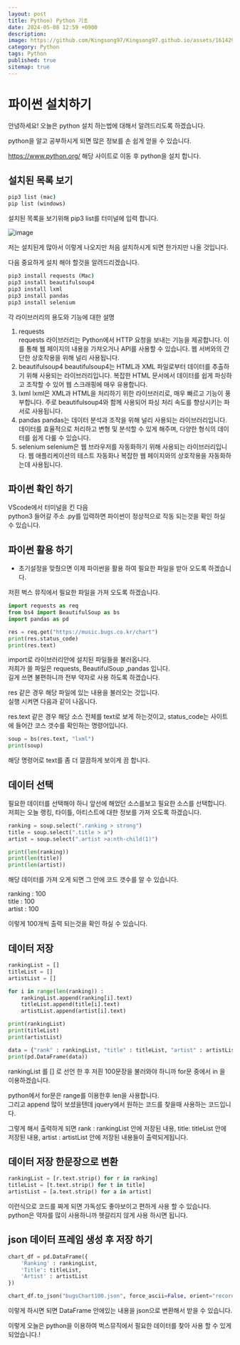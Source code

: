 ```yaml
---
layout: post
title: Python) Python 기초
date: 2024-05-08 12:59 +0900
description: 
image: https://github.com/Kingsong97/Kingsong97.github.io/assets/161429740/db65de14-dc59-4576-8cec-82acc61d8013
category: Python
tags: Python
published: true
sitemap: true
---
```


# 파이썬 설치하기 

안녕하세요! 오늘은 python 설치 하는법에 대해서 알려드리도록 하겠습니다.<br>

python을 알고 공부하시게 되면 많은 정보를 손 쉽게 얻을 수 있습니다. <br>

https://www.python.org/ 해당 사이트로 이동 후 python을 설치 합니다.<br>

## 설치된 목록 보기

````cmd
pip3 list (mac)
pip list (windows)
````

설치된 목록을 보기위해 pip3 list를 터미널에 입력 합니다. <br>

![image](https://github.com/nicejmp1/nicejmp1.github.io/assets/163364733/3a046070-0567-4096-87cd-f101426545c9)

저는 설치된게 많아서 이렇게 나오지만 처음 설치하시게 되면 한가지만 나올 것입니다.<br>

다음 중요하게 설치 해야 할것을 알려드리겠습니다. <br>

````cmd
pip3 install requests (Mac)
pip3 install beautifulsoup4
pip3 install lxml
pip3 install pandas
pip3 install selenium

````

각 라이브러리의 용도와 기능에 대한 설명
1. requests      
    requests 라이브러리는 Python에서 HTTP 요청을 보내는 기능을 제공합니다. 이를 통해 웹 페이지의 내용을 가져오거나 API를 사용할 수 있습니다. 웹 서버와의 간단한 상호작용을 위해 널리 사용됩니다.
2. beautifulsoup4
    beautifulsoup4는 HTML과 XML 파일로부터 데이터를 추출하기 위해 사용되는 라이브러리입니다. 복잡한 HTML 문서에서 데이터를 쉽게 파싱하고 조작할 수 있어 웹 스크래핑에 매우 유용합니다.
3. lxml
    lxml은 XML과 HTML을 처리하기 위한 라이브러리로, 매우 빠르고 기능이 풍부합니다. 주로 beautifulsoup4와 함께 사용되어 파싱 처리 속도를 향상시키는 파서로 사용됩니다.
4. pandas
    pandas는 데이터 분석과 조작을 위해 널리 사용되는 라이브러리입니다. 데이터를 효율적으로 처리하고 변형 및 분석할 수 있게 해주며, 다양한 형식의 데이터를 쉽게 다룰 수 있습니다.
5. selenium
    selenium은 웹 브라우저를 자동화하기 위해 사용되는 라이브러리입니다. 웹 애플리케이션의 테스트 자동화나 복잡한 웹 페이지와의 상호작용을 자동화하는데 사용됩니다.

## 파이썬 확인 하기

VScode에서 터미널을 킨 다음 <br>
python3 들어갈 주소 .py를 입력하면 파이썬이 정상적으로 작동 되는것을 확인 하실 수 있습니다. <br>

## 파이썬 활용 하기
- 초기설정을 맞췄으면 이제 파이썬을 활용 하여 필요한 파일을 받아 오도록 하겠습니다. <br>

저흰 벅스 뮤직에서 필요한 파일을 가져 오도록 하겠습니다. <br>

````python
import requests as req
from bs4 import BeautifulSoup as bs
import pandas as pd

res = req.get("https://music.bugs.co.kr/chart")
print(res.status_code)
print(res.text)

````

import로 라이브러리안에 설치된 파일들을 불러옵니다.<br>
저희가 쓸 파일은 requests, BeautifulSoup ,pandas 입니다.<br>
길게 쓰면 불편하니까 전부 약자로 사용 하도록 하겠습니다. <br>

res 같은 경우 해당 파일에 있는 내용을 불러오는 것입니다.<br> 
실행 시켜면 다음과 같이 나옵니다.<br>

res.text 같은 경우 해당 소스 전체를 text로 보게 하는것이고, status_code는 사이트에 들어간 코스 갯수를 확인하는 명령어입니다.<br>


````python
soup = bs(res.text, "lxml")
print(soup)
````
해당 명령어로 text를 좀 더 깔끔하게 보이게 끔 합니다. <br>

## 데이터 선택

필요한 데이터를 선택해야 하니 앞선에 해었던 소스를보고 필요한 소스를 선택합니다. <br>
저희는 오늘 랭킹, 타이틀, 아티스트에 대한 정보를 가져 오도록 하겠습니다. <br>


````python
ranking = soup.select(".ranking > strong")
title = soup.select(".title > a")
artist = soup.select(".artist >a:nth-child(1)")

print(len(ranking))
print(len(title))
print(len(artist))

````

해당 데이터를 가져 오게 되면 그 안에 코드 갯수를 알 수 있습니다. <br>

ranking : 100 <br>
title : 100 <br>
artist : 100 <br>

이렇게 100개씩 출력 되는것을 확인 하실 수 있습니다. <br>

## 데이터 저장

````python
rankingList = []
titleList = []
artistList = []

for i in range(len(ranking)) : 
    rankingList.append(ranking[i].text)
    titleList.append(title[i].text)
    artistList.append(artist[i].text)

print(rankingList)
print(titleList)
print(artistList)

data = {"rank" : rankingList, "title" : titleList, "artist" : artistList}
print(pd.DataFrame(data))
````

rankingList 를 [] 로 선언 한 후 저흰 100문장을 불러와야 하니까 for문 중에서 in 을 이용하겠습니다. <br>

python에서 for문은 range를 이용한후 len을 사용합니다. <br>
그리고 append 많이 보셨을텐데 jquery에서 원하는 코드를 찾을때 사용하는 코드입니다. <br>

그렇게 해서  출력하게 되면 rank : rankingList 안에 저장된 내용, title: titleList 안에 저장된 내용, artist : artistList 안에 저장된 내용들이 출력되게됩니다. <br>

## 데이터 저장 한문장으로 변환

````python
rankingList = [r.text.strip() for r in ranking]
titleList = [t.text.strip() for t in title]
artistList = [a.text.strip() for a in artist]

````

이런식으로 코드를 짜게 되면 가독성도 좋아보이고 편하게 사용 할 수 있습니다.<br>
python은 약자를 많이 사용하니까 헷갈리지 않게 사용 하시면 됩니다. <br>

## json 데이터 프레임 생성 후 저장 하기

````python
chart_df = pd.DataFrame({
    'Ranking' : rankingList,
    'Title': titleList,
    'Artist' : artistList
})

chart_df.to_json("bugsChart100.json", force_ascii=False, orient="records")
````

이렇게 하시면 되면 DataFrame 안에있는 내용을 json으로 변환해서 받을 수 있습니다. <br>

이렇게 오늘은 python을 이용하여 벅스뮤직에서 필요한 데이터를 찾아 사용 할 수 있게 되었습니다.! <br>
